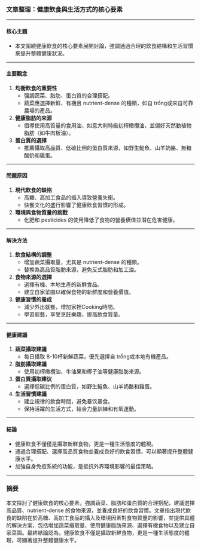 ### 文章整理：健康飲食與生活方式的核心要素

---

#### **核心主題**
- 本文圍繞健康飲食的核心要素展開討論，強調通過合理的飲食結構和生活習慣來提升整體健康狀況。

---

#### **主要觀念**
1. **均衡飲食的重要性**  
   - 强調蔬菜、脂肪、蛋白質的合理搭配。
   - 蔬菜應選擇新鮮、有機且 nutrient-dense 的種類，如自 trồng或來自可靠農場的產品。
2. **健康脂肪的來源**  
   - 倡導使用高質量的食用油，如意大利特級初榨橄欖油，並偏好天然動植物脂肪（如牛肉板油）。
3. **蛋白質的選擇**  
   - 推薦攝取高品質、低碳比例的蛋白質來源，如野生鮭魚、山羊奶酪、無糖酸奶和雞蛋。

---

#### **問題原因**
1. **現代飲食的缺陷**  
   - 高糖、高加工食品的攝入導致營養失衡。
   - 快餐文化的盛行影響了健康飲食習慣的形成。
2. **環境與食物質量的挑戰**  
   - 化肥和 pesticides 的使用降低了食物的營養價值並潛在危害健康。

---

#### **解決方法**
1. **飲食結構的調整**  
   - 增加蔬菜攝取量，尤其是 nutrient-dense 的種類。
   - 替換為高品質脂肪來源，避免反式脂肪和加工油。
2. **食物來源的選擇**  
   - 選擇有機、本地生產的新鮮食品。
   - 建立自家菜園以確保食物的新鮮度和營養價值。
3. **健康習慣的養成**  
   - 減少外出就餐，增加家裡Cooking時間。
   - 學習廚藝，享受烹飪樂趣，提高飲食質量。

---

#### **健康建議**
1. **蔬菜攝取建議**  
   - 每日攝取 8-10杯新鮮蔬菜，優先選擇自 trồng或本地有機產品。
2. **脂肪攝取建議**  
   - 使用初榨橄欖油、牛油果和椰子油等健康脂肪來源。
3. **蛋白質攝取建议**  
   - 選擇低碳比例的蛋白質，如野生鮭魚、山羊奶酪和雞蛋。
4. **生活習慣建議**  
   - 建立規律的飲食時間，避免暴饮暴食。
   - 保持活躍的生活方式，結合力量訓練和有氧運動。

---

#### **結論**
- 健康飲食不僅僅是攝取新鮮食物，更是一種生活態度的體現。  
- 通過合理搭配、選擇高品質食物並養成良好的飲食習慣，可以顯著提升整體健康水平。  
- 加強自身免疫系統的功能，是抵抗外界環境影響的最佳策略。

---

### 摘要
本文探討了健康飲食的核心要素，強調蔬菜、脂肪和蛋白質的合理搭配，建議選擇高品質、nutrient-dense 的食物來源，並養成良好的飲食習慣。文章指出現代飲食的缺陷在於高糖、高加工食品的攝入及環境因素對食物質量的影響，並提供具體的解決方案，包括增加蔬菜攝取量、使用健康脂肪來源、選擇有機食物以及建立自家菜園。最終結論認為，健康飲食不僅是攝取新鮮食物，更是一種生活態度的體現，可顯著提升整體健康水平。